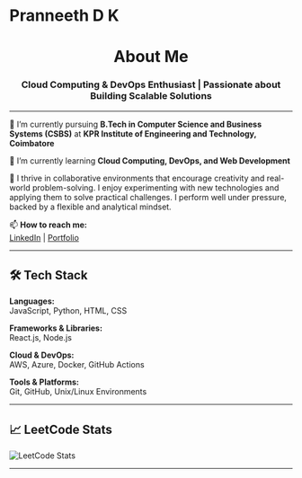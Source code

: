 # Pranneeth D K

<h1 align='center'> About Me </h1>

<h3 align="center">Cloud Computing & DevOps Enthusiast | Passionate about Building Scalable Solutions</h3>

---

🔭 I’m currently pursuing **B.Tech in Computer Science and Business Systems (CSBS)** at **KPR Institute of Engineering and Technology, Coimbatore**

🌱 I’m currently learning **Cloud Computing, DevOps, and Web Development**

👯 I thrive in collaborative environments that encourage creativity and real-world problem-solving. I enjoy experimenting with new technologies and applying them to solve practical challenges. I perform well under pressure, backed by a flexible and analytical mindset.

📫 **How to reach me:**  
[LinkedIn](https://www.linkedin.com/in/pranneethdk/) | [Portfolio](https://www.pranneethdk.com/)

---

## 🛠️ Tech Stack

**Languages:**  
JavaScript, Python, HTML, CSS

**Frameworks & Libraries:**  
React.js, Node.js

**Cloud & DevOps:**  
AWS, Azure, Docker, GitHub Actions

**Tools & Platforms:**  
Git, GitHub, Unix/Linux Environments

---

## 📈 LeetCode Stats

![LeetCode Stats](https://leetcard.jacoblin.cool/pranneethdk?theme=light&font=Noto%20Sans%20Bassa%20Vah&ext=heatmap)

---
